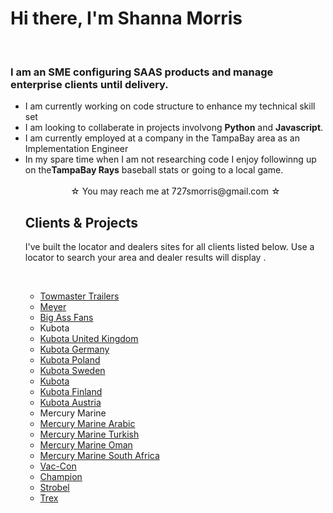 <h1> Hi there, I'm Shanna Morris</h1>
<br>
<h3>I am an SME configuring SAAS products and manage enterprise clients until delivery. </h3>
<ul> 
  <li>I am currently working on code structure to enhance my technical skill set</li>
  <li>I am looking to collaberate in projects involvong <strong>Python</strong> and <strong>Javascript</strong>.</li>
  <li>I am currently employed at a company in the TampaBay area as an Implementation Engineer</li>
  <li>In my spare time when I am not researching code I enjoy followinng up on the<strong>TampaBay Rays</strong> baseball stats or going to a local game.</li>
  <br>

<center>&#9734; You may reach me at 727smorris@gmail.com &#9734;</center>

<h2>Clients & Projects</h2>
<p>I've built the locator and dealers sites for all clients listed below. Use a locator to search your area and dealer results will display .</p>
<br>
<ul>
    <li><a href="https://www.towmastertrailerdealers.com/">Towmaster Trailers</a></li>
    <li><a href="https://www.meyerdealers.com/">Meyer</a></li>
    <li><a href="https://www.bigassfansdealers.com/">Big Ass Fans</a></li>
     <li>Kubota</a></li>
     <li><a href="https://www.kubotadealers.co.uk/">Kubota United Kingdom</a></li>
     <li><a href="https://www.kubotahaendler.de/">Kubota Germany</a></li>
     <li><a href="https://www.dilerzykubota.pl/">Kubota Poland</a></li>
     <li><a href="https://www.kubotadistributor.se/">Kubota Sweden</a></li>
     <li><a href="https://www.kubotadistributor.fi/">Kubota</a></li>
     <li><a href="https://www.kubotadistributor.fi/">Kubota Finland</a></li>
     <li><a href="https://www.kubotahaendler.at/">Kubota Austria</a></li>
   <li>Mercury Marine</li>
     <li><a href="https://www.mercurymarine.ae/">Mercury Marine Arabic</a></li>
     <li><a href="https://www.mercurymarine.com.tr/">Mercury Marine Turkish</a></li>
     <li><a href="https://www.mercurymarine.om/">Mercury Marine Oman</a></li>
     <li><a href="https://www.mercurymarine.co.za/">Mercury Marine South Africa</a></li>
   <li><a href="https://locator.vac-con.com/">Vac-Con</a></li>
   <li><a href="https://www.championgeneratordealers.com/">Champion</a></li>
   <li><a href="https://www.strobeldealers.com/">Strobel</a></li>
   <li><a href="https://www.trexdealers.com/">Trex</a></li>
</ul>
